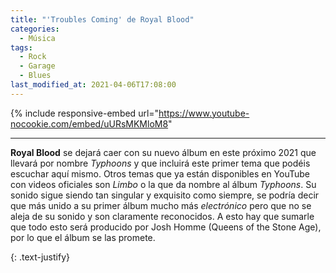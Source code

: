 ```yaml
---
title: "'Troubles Coming' de Royal Blood"
categories:
  - Música
tags:
  - Rock
  - Garage
  - Blues
last_modified_at: 2021-04-06T17:08:00
---
```


{% include responsive-embed url="https://www.youtube-nocookie.com/embed/uURsMKMloM8"

---

**Royal Blood** se dejará caer con su nuevo álbum en este próximo 2021 que llevará por nombre *Typhoons* y que incluirá este primer tema que podéis escuchar aquí mismo. Otros temas que ya están disponibles en YouTube con videos oficiales son *Limbo* o la que da nombre al álbum *Typhoons*. Su sonido sigue siendo tan singular y exquisito como siempre, se podría decir que más unido a su primer álbum mucho más *electrónico* pero que no se aleja de su sonido y son claramente reconocidos. A esto hay que sumarle que todo esto será producido por Josh Homme (Queens of the Stone Age), por lo que el álbum se las promete. 

{: .text-justify}
